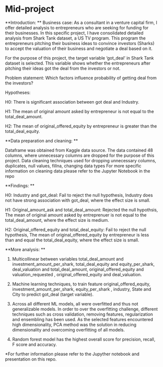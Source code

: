 # Mid-project

**Introduction: **
Business case: As a consultant in a venture capital firm, I offer detailed analysis to entrepreneurs who are seeking for funding for their businesses. In this specific project, I have consolidated detailed analysis from Shark Tank dataset, a US TV program. This program the entrepreneurs pitching their business ideas to convince investors (Sharks) to accept the valuation of their business and negotiate a deal based on it.

For the purpose of this project, the target variable ‘got_deal’ in Shark Tank dataset is selected. This variable shows whether the entrepreneurs after pitching their ideas got the deal from the investors or not.

Problem statement: Which factors influence probability of getting deal from the investors?

Hypotheses:

H0: There is significant association between got deal and Industry.

H1: The mean of original amount asked by entrepreneur is not equal to the total_deal_amount.

H2: The mean of original_offered_equity by entrepreneur is greater than the total_deal_equity.

**Data preparation and cleaning: **

Dataframe was obtained from Kaggle data source.  The data contained 48 columns, where unnecessary columns are dropped for the purpose of this project. Data cleaning techniques used for dropping unnecessary columns, duplicates, null values, fillna, changing data types
For more specific information on cleaning data please refer to the Jupyter Notebook in the repo

**Findings: **

H0: Industry and got_deal: Fail to reject the null hypothesis, Industry does not have strong association with got_deal, where the effect size is small. 

H1: Original_amount_ask and total_deal_amount: Rejected the null hypothsis, The mean of original amount asked by entreprenuer is not equal to the total_deal_amount, where the effect size is medium. 

H2: Original_offered_equity and total_deal_equity: Fail to reject the null hypothesis, The mean of original_offered_equity by entrepreneur is less than and equal the total_deal_equity, where the effect size is small. 

**More analysis: **

1.	Multicollinear between variables total_deal_amount and investment_amount_per_shark, total_deal_equity and equity_per_shark, deal_valuation and total_deal_amount, original_offered_equity and valuation_requested , original_offered_equity and deal_valuation. 

2.	Machine learning techniques, to train feature original_offered_equity, investment_amount_per_shark, equity_per_shark , industry, State and City to predict got_deal (target variable). 

3.	Across all different ML models, all were overfitted and thus not generalizable models. In order to over the overfitting challenge, different techniques such as cross validation, removing features, regularization and ensembling has been used. As the selected features encountered high dimensionality, PCA method was the solution in reducing dimensionality and overcoming overfitting of all models. 

4.	Random forest model has the highest overall score for precision, recall, F score and accuracy. 

*For further information please refer to the Jupyther notebook and presentation on this repo.
